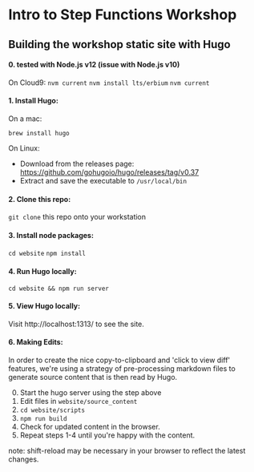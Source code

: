 # Intro to Step Functions Workshop

## Building the workshop static site with Hugo

#### 0. tested with Node.js v12 (issue with Node.js v10)
On Cloud9:
`nvm current`
`nvm install lts/erbium`
`nvm current`

#### 1. Install Hugo:
On a mac:

`brew install hugo`

On Linux:
  - Download from the releases page: https://github.com/gohugoio/hugo/releases/tag/v0.37
  - Extract and save the executable to `/usr/local/bin`

#### 2. Clone this repo:

`git clone` this repo onto your workstation

#### 3. Install node packages:

`cd website`
`npm install`

#### 4. Run Hugo locally:

`cd website && npm run server`

#### 5. View Hugo locally:
Visit http://localhost:1313/ to see the site.

#### 6. Making Edits:
In order to create the nice copy-to-clipboard and 'click to view diff' features, we're using a strategy of pre-processing markdown files to generate source content that is then read by Hugo.

0. Start the hugo server using the step above
1. Edit files in `website/source_content`
2. `cd website/scripts`
3. `npm run build`
4. Check for updated content in the browser. 
5. Repeat steps 1-4 until you're happy with the content.

note: shift-reload may be necessary in your browser to reflect the latest changes.
